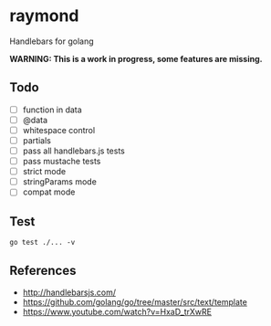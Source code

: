 # raymond

Handlebars for golang

**WARNING: This is a work in progress, some features are missing.**

## Todo

- [ ] function in data
- [ ] @data
- [ ] whitespace control
- [ ] partials
- [ ] pass all handlebars.js tests
- [ ] pass mustache tests
- [ ] strict mode
- [ ] stringParams mode
- [ ] compat mode

## Test

    go test ./... -v

## References

  - <http://handlebarsjs.com/>
  - <https://github.com/golang/go/tree/master/src/text/template>
  - <https://www.youtube.com/watch?v=HxaD_trXwRE>

